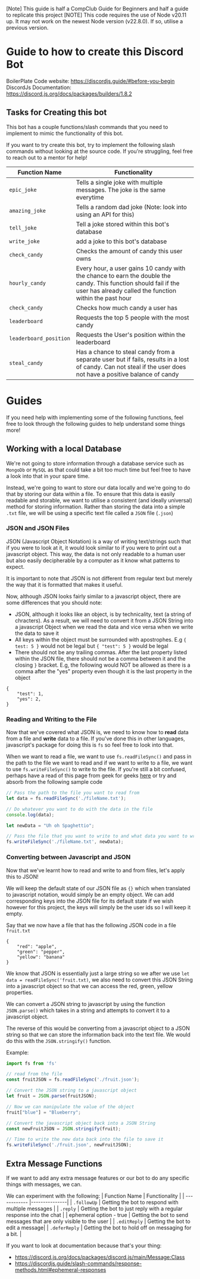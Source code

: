 [Note] This guide is half a CompClub Guide for Beginners and half a guide to replicate this project
[NOTE] This code requires the use of Node v20.11 up. It may not work on the newest Node version (v22.8.0). If so, utilise a previous version.

# Guide to how to create this Discord Bot
BoilerPlate Code website: https://discordjs.guide/#before-you-begin
DiscordJs Documentation: https://discord.js.org/docs/packages/builders/1.8.2

## Tasks for Creating this bot
This bot has a couple functions/slash commands that you need to implement to mimic the functionality of this bot. 

If you want to try create this bot, try to implement the following slash commands without looking at the source code. If you're struggling, feel free to reach out to a mentor for help!

| Function Name  | Functionality |
| ------------ |---------------|
| `epic_joke` | Tells a single joke with multiple messages. The joke is the same everytime |
| `amazing_joke` | Tells a random dad joke (Note: look into using an API for this) |
| `tell_joke` | Tell a joke stored within this bot's database |
| `write_joke` | add a joke to this bot's database |
| `check_candy` | Checks the amount of candy this user owns |
| `hourly_candy` | Every hour, a user gains 10 candy with the chance to earn the double the candy. This function should fail if the user has already called the function within the past hour |
| `check_candy` | Checks how much candy a user has |
| `leaderboard` | Requests the top 5 people with the most candy |
| `leaderboard_position` | Requests the User's position within the leaderboard |
| `steal_candy` | Has a chance to steal candy from a separate user but if fails, results in a lost of candy. Can not steal if the user does not have a positive balance of candy |

# Guides
If you need help with implementing some of the following functions, feel free to look through the following guides to help understand some things more!

## Working with a local Database
We're not going to store information through a database service such as `MongoDb` or `MySQL` as that could take a bit too much time but feel free to have a look into that in your spare time.

Instead, we're going to want to store our data locally and we're going to do that by storing our data within a file. To ensure that this data is easily readable and storable, we want to utilise a consistent (and ideally universal) method for storing information. Rather than storing the data into a simple `.txt` file, we will be using a specific text file called a `JSON` file (`.json`)

### JSON and JSON Files
JSON (Javascript Object Notation) is a way of writing text/strings such that if you were to look at it, it would look similar to if you were to print out a javascript object. This way, the data is not only readable to a human user but also easily decipherable by a computer as it know what patterns to expect.

It is important to note that JSON is not different from regular text but merely the way that it is formatted that makes it useful.

Now, although JSON looks fairly similar to a javascript object, there are some differences that you should note:
- JSON, although it looks like an object, is by technicality, text (a string of chracters). As a result, we will need to convert it from a JSON String into a javascript Object when we read the data and vice versa when we write the data to save it
- All keys within the object must be surrounded with apostrophes. E.g `{ test: 5 }` would not be legal but `{ "test": 5 }` would be legal
- There should not be any trailing commas. After the last property listed within the JSON file, there should not be a comma between it and the closing `}` bracket. E.g, the following would NOT be allowed as there is a comma after the "yes" property even though it is the last property in the object
```
{
	"test": 1,
	"yes": 2,
}
```

### Reading and Writing to the File
Now that we've covered what JSON is, we need to know how to **read** data from a file and **write** data to a file. If you've done this in other languages, javascript's package for doing this is `fs` so feel free to look into that.

When we want to read a file, we want to use `fs.readFileSync()` and pass in the path to the file we want to read and if we want to write to a file, we want to use `fs.writeFileSync()` to write to the file. If you're still a bit confused, perhaps have a read of this page from geek for geeks [here](https://www.geeksforgeeks.org/node-js-fs-readfilesync-method/) or try and absorb from the following sample code

```js
// Pass the path to the file you want to read from
let data = fs.readFileSync('./fileName.txt');

// Do whatever you want to do with the data in the file
console.log(data);

let newData = "Uh oh Spaghettio";

// Pass the file that you want to write to and what data you want to write
fs.writeFileSync('./fileName.txt', newData);

```

### Converting between Javascript and JSON
Now that we've learnt how to read and write to and from files, let's apply this to JSON!

We will keep the default state of our JSON file as `{}` which when translated to javascript notation, would simply be an empty object. We can add corresponding keys into the JSON file for its default state if we wish however for this project, the keys will simply be the user ids so I will keep it empty.

Say that we now have a file that has the following JSON code in a file `fruit.txt`
```
{
	"red": "apple",
	"green": "pepper",
	"yellow": "banana"
}
```

We know that JSON is essentially just a large string so we after we use `let data = readFileSync('fruit.txt)`, we also need to convert this JSON String into a javascript object so that we can access the red, green, yellow properties.

We can convert a JSON string to javascript by using the function `JSON.parse()` which takes in a string and attempts to convert it to a javascript object.

The reverse of this would be converting from a javascript object to a JSON string so that we can store the information back into the text file. We would do this with the `JSON.stringify()` function.

Example:
```js
import fs from 'fs'

// read from the file
const fruitJSON = fs.readFileSync('./fruit.json');

// Convert the JSON string to a javascript object
let fruit = JSON.parse(fruitJSON);

// Now we can manipulate the value of the object
fruit["blue"] = "Blueberry";

// Convert the javascript object back into a JSON String
const newFruitJSON = JSON.stringify(fruit);

// Time to write the new data back into the file to save it
fs.writeFileSync('./fruit.json', newFruitJSON);
```

## Extra Message Functions

If we want to add any extra message features or our bot to do any specific things with messages, we can.

We can experiment with the following:
| Function Name  | Functionality |
| ------------ |---------------|
| `.followUp` | Getting the bot to respond with multiple messages |
| `.reply` | Getting the bot to just reply with a regular response into the chat |
| ephemeral option - true | Getting the bot to send messages that are only visible to the user |
| `.editReply` | Getting the bot to edit a message|
| `.deferReply` | Getting the bot to hold off on messaging for a bit. |

If you want to look at documentation because that's your thing:
- https://discord.js.org/docs/packages/discord.js/main/Message:Class
- https://discordjs.guide/slash-commands/response-methods.html#ephemeral-responses
